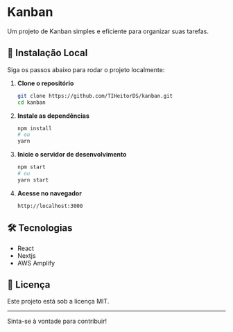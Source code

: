 # Kanban

Um projeto de Kanban simples e eficiente para organizar suas tarefas.

## 🚀 Instalação Local

Siga os passos abaixo para rodar o projeto localmente:

1. **Clone o repositório**
    ```bash
    git clone https://github.com/TIHeitorDS/kanban.git
    cd kanban
    ```

2. **Instale as dependências**
    ```bash
    npm install
    # ou
    yarn
    ```

3. **Inicie o servidor de desenvolvimento**
    ```bash
    npm start
    # ou
    yarn start
    ```

4. **Acesse no navegador**
    ```
    http://localhost:3000
    ```

## 🛠️ Tecnologias

- React
- Nextjs
- AWS Amplify

## 📄 Licença

Este projeto está sob a licença MIT.

---
Sinta-se à vontade para contribuir!